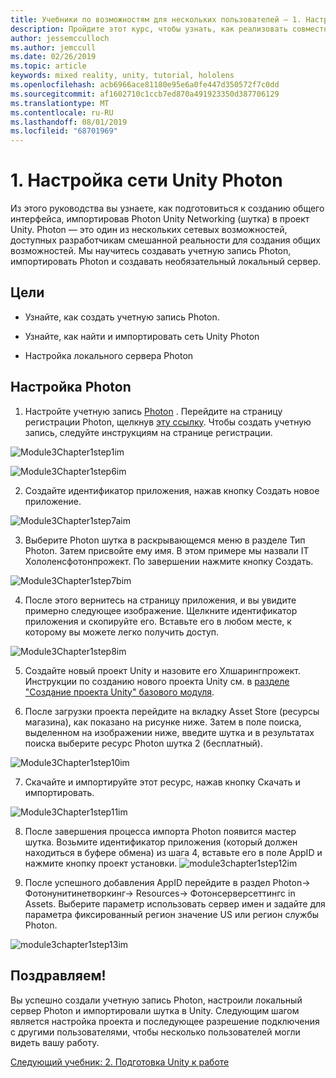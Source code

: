 ```yaml
---
title: Учебники по возможностям для нескольких пользователей — 1. Настройка сети Unity Photon
description: Пройдите этот курс, чтобы узнать, как реализовать совместное использование нескольких пользователей в приложении HoloLens 2.
author: jessemcculloch
ms.author: jemccull
ms.date: 02/26/2019
ms.topic: article
keywords: mixed reality, unity, tutorial, hololens
ms.openlocfilehash: acb6966ace81180e95e6a0fe447d350572f7c0dd
ms.sourcegitcommit: af1602710c1ccb7ed870a491923350d387706129
ms.translationtype: MT
ms.contentlocale: ru-RU
ms.lasthandoff: 08/01/2019
ms.locfileid: "68701969"
---
```

#  <a name="1-setting-up-photon-unity-networking"></a>1. Настройка сети Unity Photon

Из этого руководства вы узнаете, как подготовиться к созданию общего интерфейса, импортировав Photon Unity Networking (шутка) в проект Unity. Photon — это один из нескольких сетевых возможностей, доступных разработчикам смешанной реальности для создания общих возможностей. Мы научитесь создавать учетную запись Photon, импортировать Photon и создавать необязательный локальный сервер.

## <a name="objectives"></a>Цели

* Узнайте, как создать учетную запись Photon.

* Узнайте, как найти и импортировать сеть Unity Photon

* Настройка локального сервера Photon

  

## <a name="setting-up-photon"></a>Настройка Photon

1. Настройте учетную запись [Photon](https://dashboard.photonengine.com/en-US/Account/SignUp) . Перейдите на страницу регистрации Photon, щелкнув [эту ссылку](https://dashboard.photonengine.com/en-US/Account/SignUp). Чтобы создать учетную запись, следуйте инструкциям на странице регистрации. 
   

![Module3Chapter1step1im](images/module3chapter1step1im.PNG)

![Module3Chapter1step6im](images/module3chapter1step6im.PNG)

2. Создайте идентификатор приложения, нажав кнопку Создать новое приложение.

![Module3Chapter1step7aim](images/module3chapter1step7aim.PNG)

3. Выберите Photon шутка в раскрывающемся меню в разделе Тип Photon. Затем присвойте ему имя. В этом примере мы назвали IT Хололенсфотонпрожект. По завершении нажмите кнопку Создать.

![Module3Chapter1step7bim](images/module3chapter1step7bim.PNG)

4. После этого вернитесь на страницу приложения, и вы увидите примерно следующее изображение. Щелкните идентификатор приложения и скопируйте его. Вставьте его в любом месте, к которому вы можете легко получить доступ.  

![Module3Chapter1step8im](images/module3chapter1step8im.PNG)

5. Создайте новый проект Unity и назовите его Хлшарингпрожект. Инструкции по созданию нового проекта Unity см. в [разделе "Создание проекта Unity" базового модуля](https://docs.microsoft.com/en-us/windows/mixed-reality/mrlearning-base-ch1#create-new-unity-project). 

6. После загрузки проекта перейдите на вкладку Asset Store (ресурсы магазина), как показано на рисунке ниже. Затем в поле поиска, выделенном на изображении ниже, введите шутка и в результатах поиска выберите ресурс Photon шутка 2 (бесплатный). 

![Module3Chapter1step10im](images/module3chapter1step10im.PNG)

7. Скачайте и импортируйте этот ресурс, нажав кнопку Скачать и импортировать.

![Module3Chapter1step11im](images/module3chapter1step11im.PNG)

8. После завершения процесса импорта Photon появится мастер шутка. Возьмите идентификатор приложения (который должен находиться в буфере обмена) из шага 4, вставьте его в поле AppID и нажмите кнопку проект установки. 
![module3chapter1step12im](images/module3chapter1step12im.PNG)

9. После успешного добавления AppID перейдите в раздел Photon-> Фотонунитинетворкинг-> Resources-> Фотонсерверсеттингс in Assets. Выберите параметр использовать сервер имен и задайте для параметра фиксированный регион значение US или регион службы Photon.

![module3chapter1step13im](images/module3chapter1step13im.PNG)

## <a name="congratulations"></a>Поздравляем!

Вы успешно создали учетную запись Photon, настроили локальный сервер Photon и импортировали шутка в Unity. Следующим шагом является настройка проекта и последующее разрешение подключения с другими пользователями, чтобы несколько пользователей могли видеть вашу работу. 

[Следующий учебник: 2. Подготовка Unity к работе](mrlearning-sharing(photon)-ch2.md)

